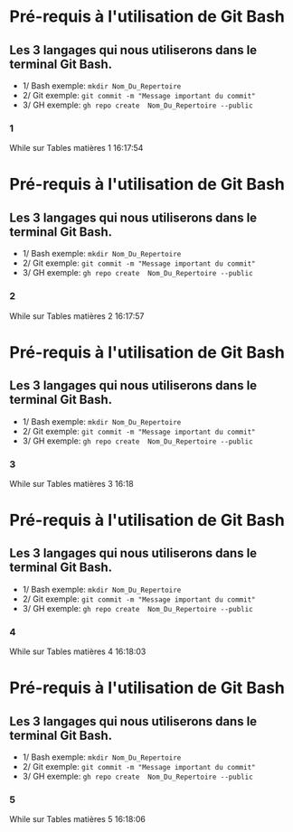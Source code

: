 
# Pré-requis à l'utilisation de Git Bash
## Les 3 langages qui nous utiliserons dans le terminal Git Bash.
- 1/    Bash exemple: `mkdir Nom_Du_Repertoire`
- 2/    Git exemple: `git commit -m "Message important du commit"`
- 3/    GH exemple: `gh repo create  Nom_Du_Repertoire --public`
### 1
While sur Tables matières 1
16:17:54

# Pré-requis à l'utilisation de Git Bash
## Les 3 langages qui nous utiliserons dans le terminal Git Bash.
- 1/    Bash exemple: `mkdir Nom_Du_Repertoire`
- 2/    Git exemple: `git commit -m "Message important du commit"`
- 3/    GH exemple: `gh repo create  Nom_Du_Repertoire --public`
### 2
While sur Tables matières 2
16:17:57

# Pré-requis à l'utilisation de Git Bash
## Les 3 langages qui nous utiliserons dans le terminal Git Bash.
- 1/    Bash exemple: `mkdir Nom_Du_Repertoire`
- 2/    Git exemple: `git commit -m "Message important du commit"`
- 3/    GH exemple: `gh repo create  Nom_Du_Repertoire --public`
### 3
While sur Tables matières 3
16:18

# Pré-requis à l'utilisation de Git Bash
## Les 3 langages qui nous utiliserons dans le terminal Git Bash.
- 1/    Bash exemple: `mkdir Nom_Du_Repertoire`
- 2/    Git exemple: `git commit -m "Message important du commit"`
- 3/    GH exemple: `gh repo create  Nom_Du_Repertoire --public`
### 4
While sur Tables matières 4
16:18:03

# Pré-requis à l'utilisation de Git Bash
## Les 3 langages qui nous utiliserons dans le terminal Git Bash.
- 1/    Bash exemple: `mkdir Nom_Du_Repertoire`
- 2/    Git exemple: `git commit -m "Message important du commit"`
- 3/    GH exemple: `gh repo create  Nom_Du_Repertoire --public`
### 5
While sur Tables matières 5
16:18:06
